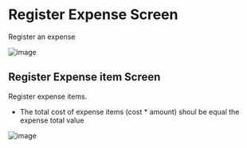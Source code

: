 # Register Expense Screen
Register an expense

![image](https://user-images.githubusercontent.com/38296002/159391791-6a77a490-e71c-4cee-add5-808ba6316175.png)

## Register Expense item Screen
Register expense items.
- The total cost of expense items (cost * amount) shoul be equal the expense total value

![image](https://user-images.githubusercontent.com/38296002/159391845-cdca1e6b-274a-43f2-8370-8b94aa86582b.png)
